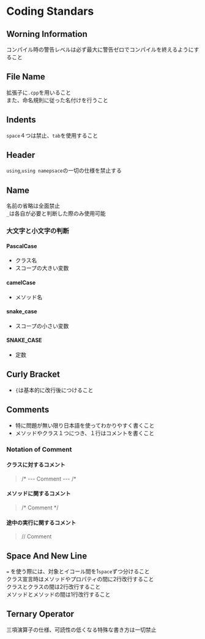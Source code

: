# Coding Standars

## Worning Information  
コンパイル時の警告レベルは必ず最大に警告ゼロでコンパイルを終えるようにすること  

## File Name
拡張子に`.cpp`を用いること  
また、命名規則に従った名付けを行うこと  

## Indents  
`space`４つは禁止、`tab`を使用すること  

## Header  
`using`,`using namepsace`の一切の仕様を禁止する

## Name  
名前の省略は全面禁止  
`_`は各自が必要と判断した際のみ使用可能  
  
### 大文字と小文字の判断  
#### PascalCase  
* クラス名
* スコープの大きい変数  
#### camelCase	
* メソッド名
####  snake_case
* スコープの小さい変数  
#### SNAKE_CASE  
* 定数  

## Curly Bracket  
* `{`は基本的に改行後につけること  

## Comments
* 特に問題が無い限り日本語を使ってわかりやすく書くこと  
* メソッドやクラス１つにつき、１行はコメントを書くこと
### Notation of Comment  
#### クラスに対するコメント  
> /* --- Comment --- /*

#### メソッドに関するコメント  
> /* Comment */

#### 途中の実行に関するコメント  
> // Comment

## Space And New Line  
`=` を使う際には、対象とイコール間を1`space`ずつ分けること  
クラス宣言時はメソッドやプロパティの間に2行改行すること  
クラスとクラスの間は2行改行すること  
メソッドとメソッドの間は1行改行すること  

## Ternary Operator 
三項演算子の仕様、可読性の低くなる特殊な書き方は一切禁止
